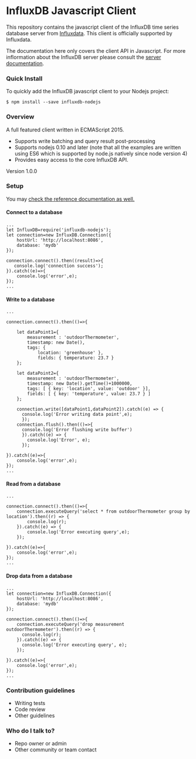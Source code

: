 # InfluxDB Javascript Client #

This repository contains the javascript client of the InfluxDB time series database server from [Influxdata](https://www.influxdata.com/).  This client is officially supported by Influxdata.

The documentation here only covers the client API in Javascript.  For more inflormation about the InfluxDB server please consult the [server documentation](https://docs.influxdata.com/influxdb/v1.2/introduction/).

### Quick Install ###

To quickly add the InfluxDB javascript client to your Nodejs project:

    $ npm install --save influxdb-nodejs

### Overview ###

A full featured client written in ECMAScript 2015.

* Supports write batching and query result post-processing
* Supports nodejs 0.10 and later (note that all the examples are written using ES6 which is supported by node.js natively since node version 4)
* Provides easy access to the core InfluxDB API.


Version 1.0.0

### Setup ###

You may [check the reference documentation as well.](https://dubsky.bitbucket.io/typedef/index.html#static-typedef-InfluxDB)

#### Connect to a database
    ...
    let InfluxDB=require('influxdb-nodejs');
    let connection=new InfluxDB.Connection({
        hostUrl: 'http://localhost:8086',
        database: 'mydb'
    });

    connection.connect().then((result)=>{
       console.log('connection success');
    }).catch((e)=>{
        console.log('error',e);
    });
    ...

#### Write to a database

    ...

    connection.connect().then(()=>{

        let dataPoint1={
            measurement : 'outdoorThermometer',
            timestamp: new Date(),
            tags: {
                location: 'greenhouse' },
                fields: { temperature: 23.7 }
        };

        let dataPoint2={
            measurement : 'outdoorThermometer',
            timestamp: new Date().getTime()+1000000,
            tags: [ { key: 'location', value: 'outdoor' }],
            fields: [ { key: 'temperature', value: 23.7 } ]
        };

        connection.write([dataPoint1,dataPoint2]).catch((e) => {
          console.log('Error writing data point',e);
          });
        connection.flush().then(()=>{
          console.log('Error flushing write buffer')
          }).catch((e) => {
            console.log('Error', e);
          });

    }).catch((e)=>{
        console.log('error',e);
    });
    ...

#### Read from a database

    ...

    connection.connect().then(()=>{
        connection.executeQuery('select * from outdoorThermometer group by location').then((r) => {
            console.log(r);
        }).catch((e) => {
            console.log('Error executing query',e);
        });

    }).catch((e)=>{
        console.log('error',e);
    });
    ...

#### Drop data from a database

    ...
    let connection=new InfluxDB.Connection({
        hostUrl: 'http://localhost:8086',
        database: 'mydb'
    });

    connection.connect().then(()=>{
        connection.executeQuery('drop measurement outdoorThermometer').then((r) => {
          console.log(r);
        }).catch((e) => {
          console.log('Error executing query', e);
        });

    }).catch((e)=>{
        console.log('error',e);
    });
    ...

[//]: # (* Summary of set up)
[//]: # (* Configuration )
[//]: # (* Dependencies)
[//]: # (* Database configuration)
[//]: # (* How to run tests)
[//]: # (* Deployment instructions)

### Contribution guidelines ###

* Writing tests
* Code review
* Other guidelines

### Who do I talk to? ###

* Repo owner or admin
* Other community or team contact
